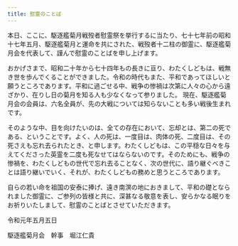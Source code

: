 ```yaml
---
title: 慰霊のことば
---
```


本日、ここに、駆逐艦菊月戦歿者慰霊祭を挙行するに当たり、七十七年前の昭和十七年五月、駆逐艦菊月と運命を共にされた、戦歿者十二柱の御霊に、駆逐艦菊月会を代表して、謹んで慰霊のことばを申し上げます。

おかげさまで、昭和二十年から七十四年もの長きに亘り、わたくしどもは、戦無き世を歩んでくることができました。令和の時代もまた、平和であってほしいと願うところであります。平和に過ごせる中、戦争の惨禍は次第に人々の心から遠ざかり、在りし日の菊月を知る人も少なくなって参りました。 現在、駆逐艦菊月会の会員は、六名全員が、先の大戦については知らないことも多い戦後生まれです。

そのような中、目を向けたいのは、全ての存在において、忘却とは、第二の死である、ということです。よく、人の死は、一度目は、肉体の死、二度目は、その死さえも忘れ去られたとき、と申します。わたくしどもは、この平穏な日々を与えてくださった英霊を二度も死なせてはならないのです。そのためにも、戦争の惨禍を、わたくしどもの世代で忘れ去ることなく、次の世代に、語り継ぐべきことは語り継いでいく、それが、わたくしどもの務めと思うところであります。

自らの若い命を祖国の安泰に捧げ、遠き南溟の地におきまして、平和の礎となられました御霊に、ご参列の皆様と共に、深甚なる敬意を表し、安らかなる眠りをお祈りいたしまして、慰霊のことばとさせていただきます。

令和元年五月五日

駆逐艦菊月会　幹事　堀江仁貴
